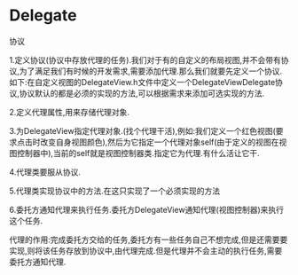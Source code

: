 # Delegate
协议

1.定义协议(协议中存放代理的任务).我们对于有的自定义的布局视图,并不会带有协议,为了满足我们有时候的开发需求,需要添加代理.那么我们就要先定义一个协议.如下:在自定义视图的DelegateView.h文件中定义一个DelegateViewDelegate协议,协议默认的都是必须的实现的方法,可以根据需求来添加可选实现的方法.

2.定义代理属性,用来存储代理对象.

3.为DelegateView指定代理对象.(找个代理干活),例如:我们定义一个红色视图(要求点击时改变自身视图颜色),然后为它指定一个代理对象self(由于定义的视图在视图控制器中),当前的self就是视图控制器类.指定它为代理.有什么活让它干.

4.代理类要服从协议.

5.代理类实现协议中的方法.在这只实现了一个必须实现的方法

6.委托方通知代理来执行任务.委托方DelegateView通知代理(视图控制器)来执行这个任务.


代理的作用:完成委托方交给的任务,委托方有一些任务自己不想完成,但是还需要要实现,则将该任务存放到协议中,由代理完成.但是代理并不会主动的执行任务,需要委托方通知代理.
